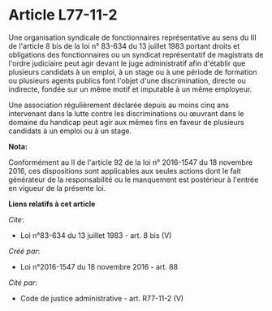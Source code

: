 # Article L77-11-2

Une organisation syndicale de fonctionnaires représentative au sens du III de l'article 8 bis de la loi n° 83-634 du 13
juillet 1983 portant droits et obligations des fonctionnaires ou un syndicat représentatif de magistrats de l'ordre
judiciaire peut agir devant le juge administratif afin d'établir que plusieurs candidats à un emploi, à un stage ou à une
période de formation ou plusieurs agents publics font l'objet d'une discrimination, directe ou indirecte, fondée sur un même
motif et imputable à un même employeur. 

Une association régulièrement déclarée depuis au moins cinq ans intervenant dans la lutte contre les discriminations ou
œuvrant dans le domaine du handicap peut agir aux mêmes fins en faveur de plusieurs candidats à un emploi ou à un stage.

**Nota:**

Conformément au II de l'article 92 de la loi n° 2016-1547 du 18 novembre 2016, ces dispositions sont applicables aux seules
actions dont le fait générateur de la responsabilité ou le manquement est postérieur à l'entrée en vigueur de la présente
loi.

**Liens relatifs à cet article**

_Cite_:

  - Loi n°83-634 du 13 juillet 1983 - art. 8 bis (V)

_Créé par_:

  - Loi n°2016-1547 du 18 novembre 2016 - art. 88

_Cité par_:

  - Code de justice administrative - art. R77-11-2 (V)
